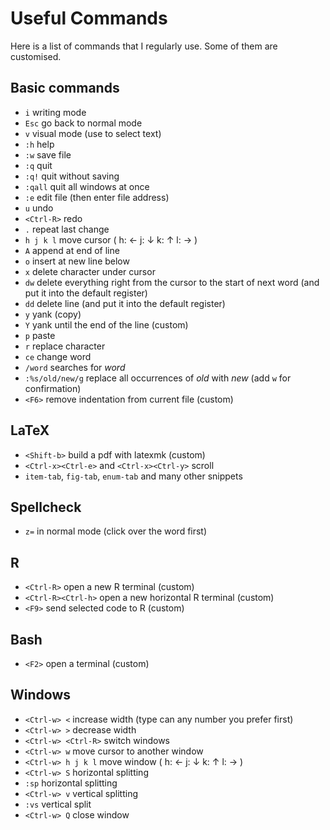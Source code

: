 # Useful Commands

Here is a list of commands that I regularly use. Some of them are customised. 

## Basic commands

* `i` writing mode
* `Esc` go back to normal mode 
* `v` visual mode (use to select text)
* `:h` help
* `:w` save file
* `:q` quit
* `:q!` quit without saving
* `:qall` quit all windows at once
* `:e` edit file (then enter file address)
* `u` undo
* `<Ctrl-R>` redo
* `.` repeat last change
* `h j k l` move cursor ( h: ←  j: ↓  k: ↑  l: → )
* `A` append at end of line
* `o` insert at new line below
* `x` delete character under cursor
* `dw` delete everything right from the cursor to the start of next word (and put it into the default register)
* `dd` delete line (and put it into the default register)
* `y` yank (copy)
* `Y` yank until the end of the line (custom)
* `p` paste
* `r` replace character
* `ce` change word
* `/word` searches for _word_
* `:%s/old/new/g` replace all occurrences of _old_ with _new_ (add `w` for confirmation) 
* `<F6>` remove indentation from current file (custom)

## LaTeX

* `<Shift-b>` build a pdf with latexmk (custom)
* `<Ctrl-x><Ctrl-e>` and `<Ctrl-x><Ctrl-y>` scroll
* `item-tab`, `fig-tab`, `enum-tab` and many other snippets

## Spellcheck 

* `z=` in normal mode (click over the word first)

## R

* `<Ctrl-R>` open a new R terminal (custom)
* `<Ctrl-R><Ctrl-h>` open a new horizontal R terminal (custom)
* `<F9>` send selected code to R (custom)

## Bash

* `<F2>` open a terminal (custom)

## Windows

* `<Ctrl-w> <` increase width (type can any number you prefer first)
* `<Ctrl-w> >` decrease width
* `<Ctrl-w> <Ctrl-R>` switch windows
* `<Ctrl-w> w` move cursor to another window
* `<Ctrl-w> h j k l` move window ( h: ←  j: ↓  k: ↑  l: → )
* `<Ctrl-w> S` horizontal splitting
* `:sp` horizontal splitting
* `<Ctrl-w> v` vertical splitting
* `:vs` vertical split
* `<Ctrl-w> Q` close window

